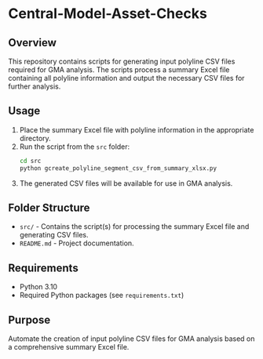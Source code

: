 # Central-Model-Asset-Checks

## Overview

This repository contains scripts for generating input polyline CSV files required for GMA analysis. The scripts process a summary Excel file containing all polyline information and output the necessary CSV files for further analysis.

## Usage

1. Place the summary Excel file with polyline information in the appropriate directory.
2. Run the script from the `src` folder:
    ```bash
    cd src
    python gcreate_polyline_segment_csv_from_summary_xlsx.py
    ```
3. The generated CSV files will be available for use in GMA analysis.

## Folder Structure

- `src/` - Contains the script(s) for processing the summary Excel file and generating CSV files.
- `README.md` - Project documentation.

## Requirements

- Python 3.10
- Required Python packages (see `requirements.txt`)

## Purpose

Automate the creation of input polyline CSV files for GMA analysis based on a comprehensive summary Excel file.
